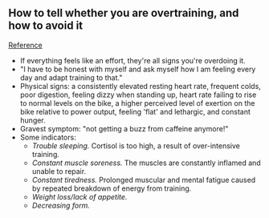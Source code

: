 ## How to tell whether you are overtraining, and how to avoid it
[Reference](http://www.cyclingweekly.com/fitness/training/five-ways-to-tell-whether-you-are-overtraining-147014)

- If everything feels like an effort, they're all signs you're overdoing it.
- "I have to be honest with myself and ask myself how I am feeling every day and adapt training to that."
- Physical signs: a consistently elevated resting heart rate, frequent colds, poor digestion, feeling dizzy when standing up, heart rate failing to rise to normal levels on the bike, a higher perceived level of exertion on the bike relative to power output, feeling 'flat' and lethargic, and constant hunger.
- Gravest symptom: "not getting a buzz from caffeine anymore!"
- Some indicators:
  - *Trouble sleeping.*  Cortisol is too high, a result of over-intensive training.
  - *Constant muscle soreness.* The muscles are constantly inflamed and unable to repair.
  - *Constant tiredness.* Prolonged muscular and mental fatigue caused by repeated breakdown of energy from training.
  - *Weight loss/lack of appetite.*
  - *Decreasing form.*
